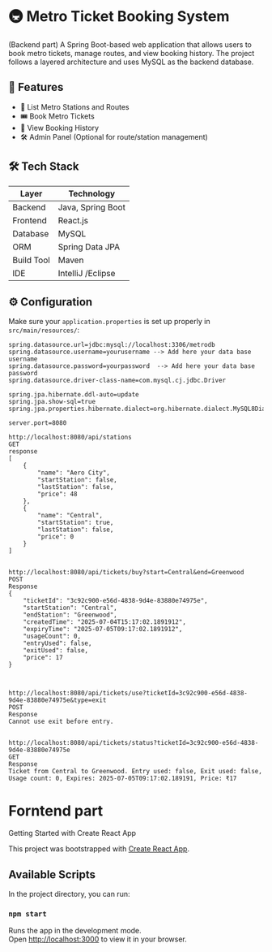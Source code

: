 # 🚇 Metro Ticket Booking System
(Backend part)
A Spring Boot-based web application that allows users to book metro tickets, manage routes, and view booking history. The project follows a layered architecture and uses MySQL as the backend database.

## 📌 Features

- 📍 List Metro Stations and Routes
- 🎟️ Book Metro Tickets
- 🧾 View Booking History
- 🛠️ Admin Panel (Optional for route/station management)

## 🛠 Tech Stack

| Layer        | Technology        |
|--------------|-------------------|
| Backend      | Java, Spring Boot |
| Frontend     | React.js          |
| Database     | MySQL             |
| ORM          | Spring Data JPA   |
| Build Tool   | Maven             |
| IDE          | IntelliJ /Eclipse |


## ⚙️ Configuration

Make sure your `application.properties` is set up properly in `src/main/resources/`:

```properties
spring.datasource.url=jdbc:mysql://localhost:3306/metrodb
spring.datasource.username=yourusername --> Add here your data base username
spring.datasource.password=yourpassword  --> Add here your data base password
spring.datasource.driver-class-name=com.mysql.cj.jdbc.Driver

spring.jpa.hibernate.ddl-auto=update
spring.jpa.show-sql=true
spring.jpa.properties.hibernate.dialect=org.hibernate.dialect.MySQL8Dialect

server.port=8080

```

```For api testing
http://localhost:8080/api/stations
GET
response
[
    {
        "name": "Aero City",
        "startStation": false,
        "lastStation": false,
        "price": 48
    },
    {
        "name": "Central",
        "startStation": true,
        "lastStation": false,
        "price": 0
    }
]


http://localhost:8080/api/tickets/buy?start=Central&end=Greenwood
POST
Response
{
    "ticketId": "3c92c900-e56d-4838-9d4e-83880e74975e",
    "startStation": "Central",
    "endStation": "Greenwood",
    "createdTime": "2025-07-04T15:17:02.1891912",
    "expiryTime": "2025-07-05T09:17:02.1891912",
    "usageCount": 0,
    "entryUsed": false,
    "exitUsed": false,
    "price": 17
}



http://localhost:8080/api/tickets/use?ticketId=3c92c900-e56d-4838-9d4e-83880e74975e&type=exit
POST
Response
Cannot use exit before entry.


http://localhost:8080/api/tickets/status?ticketId=3c92c900-e56d-4838-9d4e-83880e74975e
GET
Response
Ticket from Central to Greenwood. Entry used: false, Exit used: false, Usage count: 0, Expires: 2025-07-05T09:17:02.189191, Price: ₹17

```


#  Forntend part
Getting Started with Create React App

This project was bootstrapped with [Create React App](https://github.com/facebook/create-react-app).

## Available Scripts

In the project directory, you can run:

### `npm start`

Runs the app in the development mode.\
Open [http://localhost:3000](http://localhost:3000) to view it in your browser.

